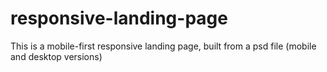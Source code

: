 # responsive-landing-page
This is a mobile-first responsive landing page, built from a psd file (mobile and desktop versions)
